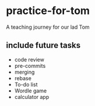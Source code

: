 # practice-for-tom
A teaching journey for our lad Tom

## include future tasks
- code review
- pre-commits
- merging
- rebase
- To-do list
- Wordle game
- calculator app
